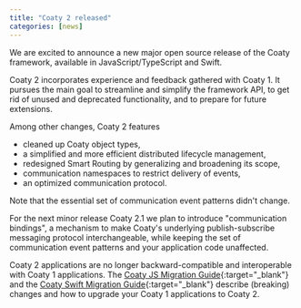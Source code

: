 ```yaml
---
title: "Coaty 2 released"
categories: [news]
---
```


We are excited to announce a new major open source release of the Coaty
framework, available in JavaScript/TypeScript and Swift.

Coaty 2 incorporates experience and feedback gathered with Coaty 1. It pursues
the main goal to streamline and simplify the framework API, to get rid of unused
and deprecated functionality, and to prepare for future extensions.

Among other changes, Coaty 2 features

* cleaned up Coaty object types,
* a simplified and more efficient distributed lifecycle management,
* redesigned Smart Routing by generalizing and broadening its scope,
* communication namespaces to restrict delivery of events,
* an optimized communication protocol.

Note that the essential set of communication event patterns didn't change.

For the next minor release Coaty 2.1 we plan to introduce "communication
bindings", a mechanism to make Coaty's underlying publish-subscribe messaging
protocol interchangeable, while keeping the set of communication event patterns
and your application code unaffected.

Coaty 2 applications are no longer backward-compatible and interoperable with
Coaty 1 applications. The [Coaty JS Migration
Guide](https://coatyio.github.io/coaty-js/man/migration-guide/){:target="_blank"}
and the [Coaty Swift Migration
Guide](https://coatyio.github.io/coaty-swift/man/migration-guide/){:target="_blank"}
describe (breaking) changes and how to upgrade your Coaty 1 applications to
Coaty 2.
